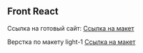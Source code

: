 ## Front React

Ссылка на готовый сайт:
[Ссылка на макет](https://sha.nomoredomainsmonster.ru)

Верстка по макету light-1
[Ссылка на макет](https://www.figma.com/file/6FMWkB94wE7KTkcCgUXtnC/light-1?type=design&node-id=891-3857&mode=design&t=2o1n0jVrlmCiWxAF-0)